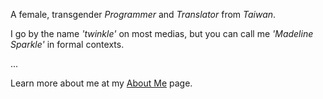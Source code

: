 A female, transgender *Programmer* and *Translator* from *Taiwan*.

I go by the name *'twinkle'* on most medias,
but you can call me *'Madeline Sparkle'* in formal contexts.

...

Learn more about me at my <a href="/about/">About Me</a> page.
